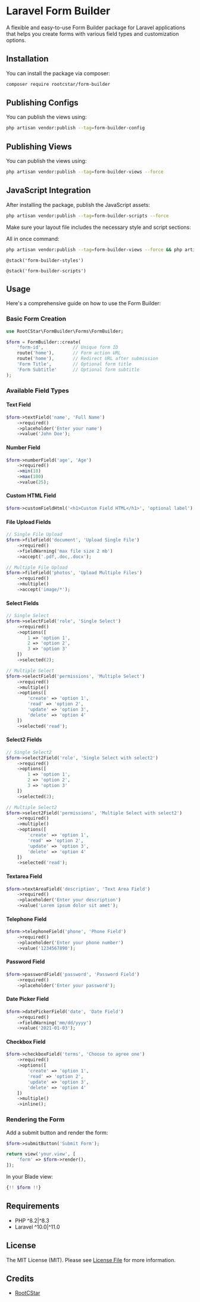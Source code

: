 # Laravel Form Builder

A flexible and easy-to-use Form Builder package for Laravel applications that helps you create forms with various field types and customization options.

## Installation

You can install the package via composer:

```bash
composer require rootcstar/form-builder
```

## Publishing Configs

You can publish the views using:

```bash
php artisan vendor:publish --tag=form-builder-config
```

## Publishing Views

You can publish the views using:

```bash
php artisan vendor:publish --tag=form-builder-views --force
```
## JavaScript Integration

After installing the package, publish the JavaScript assets:

```bash
php artisan vendor:publish --tag=form-builder-scripts --force
```
Make sure your layout file includes the necessary style and script sections:

All in once command:

```bash
php artisan vendor:publish --tag=form-builder-views --force && php artisan vendor:publish --tag=form-builder-views --force && php artisan vendor:publish --tag=form-builder-scripts --force
```


<!DOCTYPE html>
<html>
<head>
    <!-- Other head elements -->
    <meta name="csrf-token" content="{{ csrf_token() }}">
    
    @stack('form-builder-styles')
</head>
<body>
    <!-- Your content -->
    
    @stack('form-builder-scripts')
</body>
</html>


## Usage

Here's a comprehensive guide on how to use the Form Builder:

### Basic Form Creation

```php
use RootCStar\FormBuilder\Forms\FormBuilder;

$form = FormBuilder::create(
    'form-id',           // Unique form ID
    route('home'),       // Form action URL
    route('home'),       // Redirect URL after submission
    'Form Title',        // Optional form title
    'Form Subtitle'      // Optional form subtitle
);
```

### Available Field Types

#### Text Field
```php
$form->textField('name', 'Full Name')
    ->required()
    ->placeholder('Enter your name')
    ->value('John Doe');
```

#### Number Field
```php
$form->numberField('age', 'Age')
    ->required()
    ->min(18)
    ->max(100)
    ->value(25);
```

#### Custom HTML Field
```php
$form->customFieldHtml('<h1>Custom Field HTML</h1>', 'optional label');
```

#### File Upload Fields
```php
// Single File Upload
$form->fileField('document', 'Upload Single File')
    ->required()
    ->fieldWarning('max file size 2 mb')
    ->accept('.pdf,.doc,.docx');

// Multiple File Upload
$form->fileField('photos', 'Upload Multiple Files')
    ->required()
    ->multiple()
    ->accept('image/*');
```

#### Select Fields
```php
// Single Select
$form->selectField('role', 'Single Select')
    ->required()
    ->options([
        1 => 'option 1',
        2 => 'option 2',
        3 => 'option 3'
    ])
    ->selected(2);

// Multiple Select
$form->selectField('permissions', 'Multiple Select')
    ->required()
    ->multiple()
    ->options([
        'create' => 'option 1',
        'read' => 'option 2',
        'update' => 'option 3',
        'delete' => 'option 4'
    ])
    ->selected('read');
```

#### Select2 Fields
```php
// Single Select2
$form->select2Field('role', 'Single Select with select2')
    ->required()
    ->options([
        1 => 'option 1',
        2 => 'option 2',
        3 => 'option 3'
    ])
    ->selected(2);

// Multiple Select2
$form->select2Field('permissions', 'Multiple Select with select2')
    ->required()
    ->multiple()
    ->options([
        'create' => 'option 1',
        'read' => 'option 2',
        'update' => 'option 3',
        'delete' => 'option 4'
    ])
    ->selected('read');
```

#### Textarea Field
```php
$form->textAreaField('description', 'Text Area Field')
    ->required()
    ->placeholder('Enter your description')
    ->value('Lorem ipsum dolor sit amet');
```

#### Telephone Field
```php
$form->telephoneField('phone', 'Phone Field')
    ->required()
    ->placeholder('Enter your phone number')
    ->value('1234567890');
```

#### Password Field
```php
$form->passwordField('password', 'Password Field')
    ->required()
    ->placeholder('Enter your password');
```

#### Date Picker Field
```php
$form->datePickerField('date', 'Date Field')
    ->required()
    ->fieldWarning('mm/dd/yyyy')
    ->value('2021-01-03');
```

#### Checkbox Field
```php
$form->checkboxField('terms', 'Choose to agree one')
    ->required()
    ->options([
        'create' => 'option 1',
        'read' => 'option 2',
        'update' => 'option 3',
        'delete' => 'option 4'
    ])
    ->multiple()
    ->inline();
```

### Rendering the Form

Add a submit button and render the form:
```php
$form->submitButton('Submit Form');

return view('your.view', [
    'form' => $form->render(),
]);
```

In your Blade view:
```php
{!! $form !!}
```

## Requirements

- PHP ^8.2|^8.3
- Laravel ^10.0|^11.0

## License

The MIT License (MIT). Please see [License File](LICENSE.md) for more information.

## Credits

- [RootCStar](https://github.com/rootcstar)
